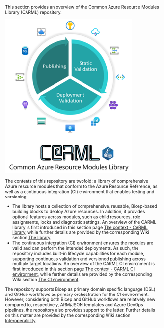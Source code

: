 This section provides an overview of the Common Azure Resource Modules Library (CARML) repository.

<img src="media\Context\CARLM_overview_white.png" alt="CARML overview" height="500">

The contents of this repository are twofold: a library of comprehensive Azure resource modules that conform to the Azure Resource Reference, as well as a continuous integration (CI) environment that enables testing and versioning.

- The library hosts a collection of comprehensive, reusable, Bicep-based building blocks to deploy Azure resources. In addition, it provides optional features across modules, such as child resources, role assignments, locks and diagnostic settings. An overview of the CARML library is first introduced in this section page [The context - CARML library](./The%20context%20-%20CARML%20library), while further details are provided by the corresponding Wiki section [The library](./The%20library).
- The continuous integration (CI) environment ensures the modules are valid and can perform the intended deployments. As such, the repository includes built-in lifecycle capabilities for each module, supporting continuous validation and versioned publishing across multiple target locations. An overview of the CARML CI environment is first introduced in this section page [The context - CARML CI environment](./The%20context%20-%20CARML%20CI%20environment), while further details are provided by the corresponding Wiki section [The CI environment](./The%20CI%20environment).

The repository supports Bicep as primary domain specific language (DSL) and GitHub workflows as primary orchestration for the CI environment. However, considering both Bicep and GitHub workflows are relatively new compared to, respectively, ARM/JSON templates and Azure DevOps pipelines, the repository also provides support to the latter. Further details on this matter are provided by the corresponding Wiki section [Interoperability](./Interoperability).
